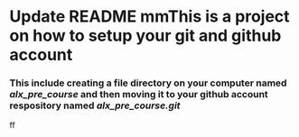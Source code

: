 ﻿# Update README  mmThis is a project on how to setup your git and github account
### This include creating a file directory on your computer named *alx_pre_course* and then moving it to your github account respository named *alx_pre_course.git*
ff
